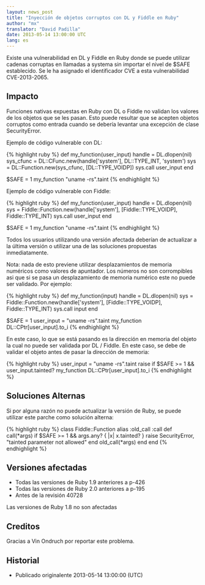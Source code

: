 ```yaml
---
layout: news_post
title: "Inyección de objetos corruptos con DL y Fiddle en Ruby"
author: "mx"
translator: "David Padilla"
date: 2013-05-14 13:00:00 UTC
lang: es
---
```


Existe una vulnerabilidad en DL y Fiddle en Ruby donde se puede utilizar
cadenas corruptas en llamadas a systema sin importar el nivel de $SAFE establecido.
Se le ha asignado el identificador CVE a esta vulnerabilidad CVE-2013-2065.

## Impacto

Funciones nativas expuestas en Ruby con DL o Fiddle no validan los valores
de los objetos que se les pasan. Esto puede resultar que se acepten objetos corruptos
como entrada cuando se debería levantar una excepción de clase SecurityError.

Ejemplo de código vulnerable con DL:

{% highlight ruby %}
def my_function(user_input)
  handle    = DL.dlopen(nil)
  sys_cfunc = DL::CFunc.new(handle['system'], DL::TYPE_INT, 'system')
  sys       = DL::Function.new(sys_cfunc, [DL::TYPE_VOIDP])
  sys.call user_input
end

$SAFE = 1
my_function "uname -rs".taint
{% endhighlight %}

Ejemplo de código vulnerable con Fiddle:

{% highlight ruby %}
def my_function(user_input)
  handle    = DL.dlopen(nil)
  sys = Fiddle::Function.new(handle['system'],
                             [Fiddle::TYPE_VOIDP], Fiddle::TYPE_INT)
  sys.call user_input
end

$SAFE = 1
my_function "uname -rs".taint
{% endhighlight %}

Todos los usuarios utilizando una versión afectada deberían de actualizar
a la última versión o utilizar una de las soluciones propuestas inmediatamente.

Nota: nada de esto previene utilizar desplazamientos de memoria numéricos como
valores de apuntador. Los números no son corrompibles asi que si se pasa un
desplazamiento de memoria numérico este no puede ser validado. Por ejemplo:

{% highlight ruby %}
def my_function(input)
  handle    = DL.dlopen(nil)
  sys = Fiddle::Function.new(handle['system'],
                             [Fiddle::TYPE_VOIDP], Fiddle::TYPE_INT)
  sys.call input
end

$SAFE = 1
user_input = "uname -rs".taint
my_function DL::CPtr[user_input].to_i
{% endhighlight %}

En este caso, lo que se está pasando es la dirección en memoria del objeto la cual
no puede ser validada por DL / Fiddle. En este caso, se debe de validar el
objeto antes de pasar la dirección de memoria:

{% highlight ruby %}
user_input = "uname -rs".taint
raise if $SAFE >= 1 && user_input.tainted?
my_function DL::CPtr[user_input].to_i
{% endhighlight %}

## Soluciones Alternas

Si por alguna razón no puede actualizar la versión de Ruby, se puede utilizar
este parche como solución alterna:

{% highlight ruby %}
class Fiddle::Function
  alias :old_call :call
  def call(*args)
    if $SAFE >= 1 && args.any? { |x| x.tainted? }
      raise SecurityError, "tainted parameter not allowed"
    end
    old_call(*args)
  end
end
{% endhighlight %}

## Versiones afectadas

* Todas las versiones de Ruby 1.9 anteriores a p-426
* Todas las versiones de Ruby 2.0 anteriores a p-195
* Antes de la revisión 40728

Las versiones de Ruby 1.8 no son afectadas

## Creditos

Gracias a Vin Ondruch por reportar este problema.

## Historial

* Publicado originalente 2013-05-14 13:00:00 (UTC)
